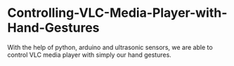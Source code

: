 # Controlling-VLC-Media-Player-with-Hand-Gestures
With the help of python, arduino and ultrasonic sensors, we are able to control VLC media player with simply our hand gestures.
